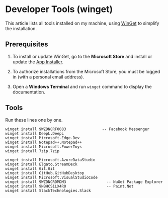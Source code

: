 # Developer Tools (winget)

This article lists all tools installed on my machine, using [WinGet](https://github.com/microsoft/winget-cli) to simplify the installation.

## Prerequisites

  1. To install or update WinGet, go to the **Microsoft Store** 
     and install or update the [App Installer](https://www.microsoft.com/store/productId/9NBLGGH4NNS1).
     
  2. To authorize installations from the Microsoft Store, you must be logged in (with a personal email address).
  
  3. Open a **Windows Terminal** and run `winget` command to display the documentation.

## Tools

Run these lines one by one.

```
winget install 9WZDNCRF0083                -- Facebook Messenger
winget install DeepL.DeepL
winget install Microsoft.Edge.Dev
winget install Notepad++.Notepad++
winget install Microsoft.PowerToys
winget install 7zip.7zip

winget install Microsoft.AzureDataStudio
winget install Elgato.StreamDeck
winget install Git.Git
winget install GitHub.GitHubDesktop
winget install Microsoft.VisualStudioCode
winget install 9WZDNCRDMDM3                  -- NuGet Package Explorer
winget install 9NBHCS1LX4R0                  -- Paint.Net
winget install SlackTechnologies.Slack
```
